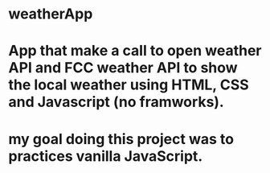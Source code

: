 # weatherApp

# App that make a call to open weather API and FCC weather API to show the local weather using HTML, CSS and Javascript (no framworks).
# my goal doing this project was to practices vanilla JavaScript.
